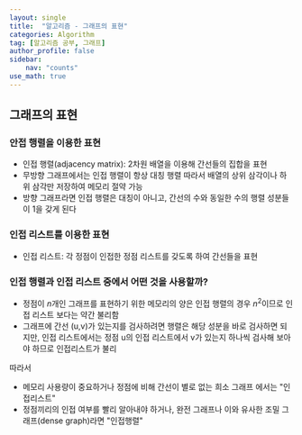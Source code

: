 ```yaml
---
layout: single
title:  "알고리즘 - 그래프의 표현"
categories: Algorithm
tag: [알고리즘 공부, 그래프]
author_profile: false
sidebar: 
    nav: "counts"
use_math: true
---
```


## 그래프의 표현

### 안접 행렬을 이용한 표현

- 인접 행렬(adjacency matrix): 2차원 배열을 이용해 간선들의 집합을 표현
- 무방향 그래프에서는 인접 행렬이 항상 대칭 행렬 따라서 배열의 상위 삼각이나
하위 삼각만 저장하여 메모리 절약 가능
- 방향 그래프라면 인접 행렬은 대칭이 아니고, 간선의 수와 동일한 수의 행렬 성분들이 1을 갖게 된다


### 인접 리스트를 이용한 표현

- 인접 리스트: 각 정점이 인접한 정점 리스트를 갖도록 하여 간선들을 표현

### 인접 행렬과 인접 리스트 중에서 어떤 것을 사용할까?

- 정점이 $n$개인 그래프를 표현하기 위한 메모리의 양은 인접 행렬의 경우 $n^2$이므로
인접 리스트 보다는 약간 불리함
- 그래프에 간선 (u,v)가 있는지를 검사하려면 행렬은 해당 성분을 바로 검사하면 되지만, 인접 리스트에서는
정점 u의 인접 리스트에서 v가 있는지 하나씩 검사해 보아야 하므로 인접리스트가 불리

따라서
- 메모리 사용량이 중요하거나 정점에 비해 간선이 별로 없는 희소 그래프 에서는 "인접리스트"
- 정점끼리의 인접 여부를 빨리 알아내야 하거나, 완전 그래프나 이와 유사한 조밀 그래프(dense graph)라면
"인접행렬"